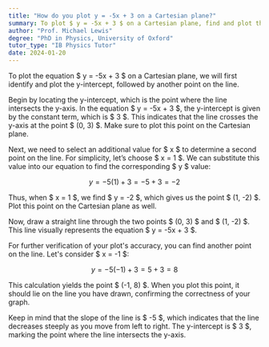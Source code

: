 ```yaml
---
title: "How do you plot y = -5x + 3 on a Cartesian plane?"
summary: To plot $ y = -5x + 3 $ on a Cartesian plane, find and plot the y-intercept and another point.
author: "Prof. Michael Lewis"
degree: "PhD in Physics, University of Oxford"
tutor_type: "IB Physics Tutor"
date: 2024-01-20
---
```


To plot the equation $ y = -5x + 3 $ on a Cartesian plane, we will first identify and plot the y-intercept, followed by another point on the line.

Begin by locating the y-intercept, which is the point where the line intersects the y-axis. In the equation $ y = -5x + 3 $, the y-intercept is given by the constant term, which is $ 3 $. This indicates that the line crosses the y-axis at the point $ (0, 3) $. Make sure to plot this point on the Cartesian plane.

Next, we need to select an additional value for $ x $ to determine a second point on the line. For simplicity, let’s choose $ x = 1 $. We can substitute this value into our equation to find the corresponding $ y $ value:

$$
y = -5(1) + 3 = -5 + 3 = -2
$$

Thus, when $ x = 1 $, we find $ y = -2 $, which gives us the point $ (1, -2) $. Plot this point on the Cartesian plane as well.

Now, draw a straight line through the two points $ (0, 3) $ and $ (1, -2) $. This line visually represents the equation $ y = -5x + 3 $.

For further verification of your plot's accuracy, you can find another point on the line. Let's consider $ x = -1 $:

$$
y = -5(-1) + 3 = 5 + 3 = 8
$$

This calculation yields the point $ (-1, 8) $. When you plot this point, it should lie on the line you have drawn, confirming the correctness of your graph.

Keep in mind that the slope of the line is $ -5 $, which indicates that the line decreases steeply as you move from left to right. The y-intercept is $ 3 $, marking the point where the line intersects the y-axis.
    